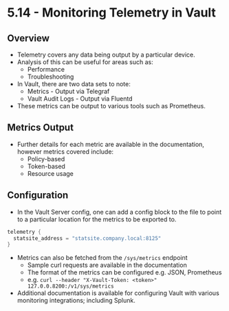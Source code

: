 # 5.14 - Monitoring Telemetry in Vault

## Overview

- Telemetry covers any data being output by a particular device.
- Analysis of this can be useful for areas such as:
  - Performance
  - Troubleshooting
- In Vault, there are two data sets to note:
  - Metrics - Output via Telegraf
  - Vault Audit Logs - Output via Fluentd
- These metrics can be output to various tools such as Prometheus.

## Metrics Output

- Further details for each metric are available in the documentation, however metrics covered include:
  - Policy-based
  - Token-based
  - Resource usage

## Configuration

- In the Vault Server config, one can add a config block to the file to point to a particular location for the metrics to be exported to.

```go
telemetry {
  statsite_address = "statsite.company.local:8125"
}
```

- Metrics can also be fetched from the `/sys/metrics` endpoint
  - Sample curl requests are available in the documentation
  - The format of the metrics can be configured e.g. JSON, Prometheus
  - e.g. `curl --header "X-Vault-Token: <token>" 127.0.0.8200:/v1/sys/metrics`
- Additional documentation is available for configuring Vault with various monitoring integrations; including Splunk.
